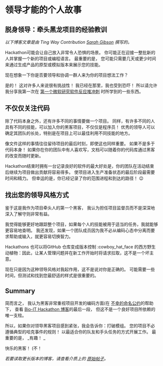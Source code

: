 # 领导才能的个人故事

## 脱身领导：牵头黑龙项目的经验教训

_以下博客文章是由 Ting Way Contribution [Sarah Gibson](https://www.turing.ac.uk/people/researchers/sarah-gibson) 撰写的。_

Hackathon可能会让自己放入非常令人恐惧的场景。 你可能正在迎接一整批新的人并掌握一个新的项目或编程语言。 最重要的是， 您可能只需要几天或更少时间来通过生成产品的原型或模拟版本来展示您的技能。

现在想象一下你是否要领导和协调一群人来为你的项目想法工作？

是的！ 这对许多人来说很有挑战性！ 我已经在那里，我也受到恐吓！ 所以请允许我分享我第一次在 [第一个微软研究软件反应堆冲刺](https://research-software-reactor.github.io/blog/sprint0) 时所学到的一些东西。

## 不仅仅关注代码

除了代码本身之外，还有许多不同的事情要做一个项目。 同样，有许多不同的人具有不同的技能，可以加入你的黑客项目，不仅仅是程序员！ 优秀的领导人可以确定其团队的长处，特别是在项目上可以最佳利用不同技能的地方。

像文件这样的事情往往留待项目的最后时刻，即使这也同样重要。 如果不是多于代码本身！ 如果你在你的团队中有人喜欢写，文档可以随着你的代码库通过黑客的改变而随时更新。

Hackathon结束时拥有一台记录良好的软件的最大好处是，你的团队在活动结束后继续为项目做出贡献将容易得多。 使项目进入生产准备状态的最后阶段最需要时间和精力。 但幸运的是，你已经记录了你的范围进程和到达的路径！ 😉

## 找出您的领导风格方式

鉴于这是我作为项目牵头人的第一个黑客， 我认为担任项目监督员而不是深深地深入了解守则非常有益。

我觉得能够更好地跟踪整个项目，如果每个人的技能被用于适当的任务，我就能够更容易地查明。 我还发现，如果一个团队成员因为我不必从编码心态中分离而要求帮助或输入，就更容易切换智力。

Hackathons 也可以将GitHub 仓库变成版本控制 :cowboy_hat_face 的西方野生动植物：因此，让某人管理问题并在新工作开始时将请求拉取，这不是一个坏主意。

现在只是因为这种领导风格对我起作用，这不是说对你是正确的。 可能需要一些时间，但测试和找到您最舒适的样式是很重要的。

## Summary

简而言之， 我认为黑客非常重视项目开发的编码方面(在 [不幸的命名公约](https://github.com/hackseq/October_2016/issues/24)的帮助下， 查看 [Bio-IT Hackathon 博客](https://grp-bio-it.embl-community.io/blogs/posts/2019-08-29-hackathon-report/)的最后一段， 但这不是一个良好项目所依赖的唯一支柱。

所以，如果你对领导黑客项目感到紧张，我会告诉你：打破模组。 您的项目不必遵循典型的哈克事件的规则！ 以最适合你的队友和手头任务的方式开展工作。 最重要的是， _有趣！ _

快乐的黑客！ (不！

_若要读取更长版本的博客，请查看介质上的 [原始帖子](https://blog.jupyter.org/diving-into-leadership-to-build-push-button-code-df2a075c9914)。_
